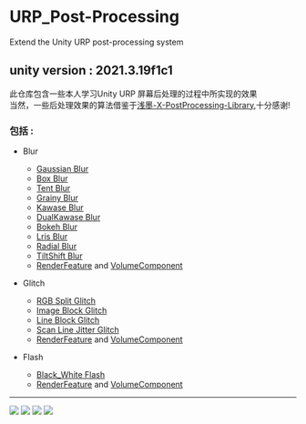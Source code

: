 # URP_Post-Processing
Extend the Unity URP post-processing system

unity version : 2021.3.19f1c1
---
此仓库包含一些本人学习Unity URP 屏幕后处理的过程中所实现的效果<br>
当然，一些后处理效果的算法借鉴于[浅墨-X-PostProcessing-Library](https://github.com/QianMo/X-PostProcessing-Library),十分感谢!<br>

### 包括 :
+ Blur
	+ [Gaussian Blur](https://github.com/NiKuliCat/URP_Post-Processing/blob/4f4023e698ac9cad10eae3f51ae933cedebdb908/Assets/Shader/Post-process/Blur/GaussianBlur.shader)
	+ [Box Blur](https://github.com/NiKuliCat/URP_Post-Processing/blob/0f0d46f4e9809324e54103c5fbf10644ad4ba695/Assets/Shader/Post-process/Blur/BoxBlur.shader)
	+ [Tent Blur](https://github.com/NiKuliCat/URP_Post-Processing/blob/0f0d46f4e9809324e54103c5fbf10644ad4ba695/Assets/Shader/Post-process/Blur/TentBlur.shader)
	+ [Grainy Blur](https://github.com/NiKuliCat/URP_Post-Processing/blob/0f0d46f4e9809324e54103c5fbf10644ad4ba695/Assets/Shader/Post-process/Blur/GrainyBlur.shader)
	+ [Kawase Blur](https://github.com/NiKuliCat/URP_Post-Processing/blob/0f0d46f4e9809324e54103c5fbf10644ad4ba695/Assets/Shader/Post-process/Blur/KawaseBlur.shader)
	+ [DualKawase Blur](https://github.com/NiKuliCat/URP_Post-Processing/blob/0f0d46f4e9809324e54103c5fbf10644ad4ba695/Assets/Shader/Post-process/Blur/DualKawaseBlur.shader)
	+ [Bokeh Blur](https://github.com/NiKuliCat/URP_Post-Processing/blob/0f0d46f4e9809324e54103c5fbf10644ad4ba695/Assets/Shader/Post-process/Blur/BokehBlur.shader)
	+ [Lris Blur](https://github.com/NiKuliCat/URP_Post-Processing/blob/0f0d46f4e9809324e54103c5fbf10644ad4ba695/Assets/Shader/Post-process/Blur/LrisBlur.shader)
	+ [Radial Blur](https://github.com/NiKuliCat/URP_Post-Processing/blob/0f0d46f4e9809324e54103c5fbf10644ad4ba695/Assets/Shader/Post-process/Blur/RadialBlur.shader)
	+ [TiltShift Blur](https://github.com/NiKuliCat/URP_Post-Processing/blob/0f0d46f4e9809324e54103c5fbf10644ad4ba695/Assets/Shader/Post-process/Blur/TiltShiftBlur.shader)
	+ [RenderFeature](https://github.com/NiKuliCat/URP_Post-Processing/blob/0f0d46f4e9809324e54103c5fbf10644ad4ba695/Assets/Scripts/RenderFeature/BlurRenderFeature.cs) and [VolumeComponent](https://github.com/NiKuliCat/URP_Post-Processing/blob/0f0d46f4e9809324e54103c5fbf10644ad4ba695/Assets/Scripts/Post-processVolume/Blur.cs)

+ Glitch
	+ [RGB Split Glitch](https://github.com/NiKuliCat/URP_Post-Processing/blob/d7b71c13a9ff2a4bf2234b7821c157da26226c21/Assets/Shader/Post-process/Glitch/RGBSplitGlitch.shader)
	+ [Image Block Glitch](https://github.com/NiKuliCat/URP_Post-Processing/blob/d7b71c13a9ff2a4bf2234b7821c157da26226c21/Assets/Shader/Post-process/Glitch/ImageBlockGlitch.shader)
	+ [Line Block Glitch](https://github.com/NiKuliCat/URP_Post-Processing/blob/d7b71c13a9ff2a4bf2234b7821c157da26226c21/Assets/Shader/Post-process/Glitch/LineBlockGlitch.shader)
	+ [Scan Line Jitter Glitch](https://github.com/NiKuliCat/URP_Post-Processing/blob/d7b71c13a9ff2a4bf2234b7821c157da26226c21/Assets/Shader/Post-process/Glitch/ScanLineJitterGlitch.shader)
	+ [RenderFeature](https://github.com/NiKuliCat/URP_Post-Processing/tree/main/Assets/Scripts/Post-processVolume/Glitch) and [VolumeComponent](https://github.com/NiKuliCat/URP_Post-Processing/tree/main/Assets/Scripts/Post-processVolume/Glitch)

+ Flash
	+ [Black_White Flash](https://github.com/NiKuliCat/URP_Post-Processing/blob/d7b71c13a9ff2a4bf2234b7821c157da26226c21/Assets/Shader/Post-process/Black_WhiteFlash/BlackwhiteFlash.shader)
	+ [RenderFeature](https://github.com/NiKuliCat/URP_Post-Processing/blob/d7b71c13a9ff2a4bf2234b7821c157da26226c21/Assets/Scripts/RenderFeature/Black_WhiteFlash/BlackWhiteFlash.cs) and [VolumeComponent](https://github.com/NiKuliCat/URP_Post-Processing/blob/d7b71c13a9ff2a4bf2234b7821c157da26226c21/Assets/Scripts/Post-processVolume/Black_WhiteFlash/Black_WhiteFlashVolume.cs)


---
![](https://github.com/NiKuliCat/Accessory_Blog/blob/fc5ecacfe669ab9c50be62db1417b730e816207e/URP_Post-Processing/GriaryBlur.png)
![](https://github.com/NiKuliCat/Accessory_Blog/blob/9d184943998e33a40e3a558b1f93fac69c30c4ad/URP_Post-Processing/ImageBlockGlitch.png)
![](https://github.com/NiKuliCat/Accessory_Blog/blob/9d184943998e33a40e3a558b1f93fac69c30c4ad/URP_Post-Processing/flash.png)
![](https://github.com/NiKuliCat/Accessory_Blog/blob/66cd001f45606e0c2d73a4371ae18ac944a31565/URP_Post-Processing/edit.png)


